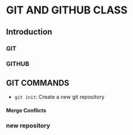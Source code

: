 
# GIT AND GITHUB CLASS

## Introduction

### GIT

### GITHUB

## GIT COMMANDS

 - `git init`: Create a new git repository
 
 <h4>Merge Conflicts</h4>
 <h3> new repository <h3>
 
